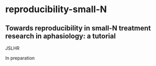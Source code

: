 
# reproducibility-small-N

## Towards reproducibility in small-N treatment research in aphasiology: a tutorial

JSLHR

In preparation


